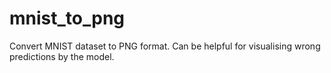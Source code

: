 # mnist_to_png
Convert MNIST dataset to PNG format. Can be helpful for visualising wrong predictions by the model.
